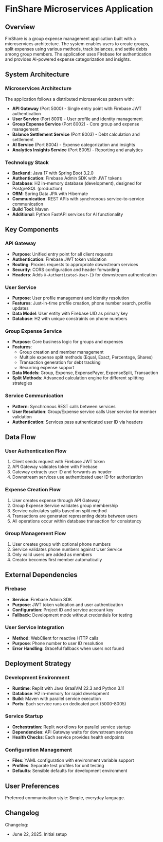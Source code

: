 # FinShare Microservices Application

## Overview

FinShare is a group expense management application built with a microservices architecture. The system enables users to create groups, split expenses using various methods, track balances, and settle debts among group members. The application uses Firebase for authentication and provides AI-powered expense categorization and insights.

## System Architecture

### Microservices Architecture
The application follows a distributed microservices pattern with:
- **API Gateway** (Port 5000) - Single entry point with Firebase JWT authentication
- **User Service** (Port 8001) - User profile and identity management
- **Group Expense Service** (Port 8002) - Core group and expense management
- **Balance Settlement Service** (Port 8003) - Debt calculation and settlement
- **AI Service** (Port 8004) - Expense categorization and insights
- **Analytics Insights Service** (Port 8005) - Reporting and analytics

### Technology Stack
- **Backend**: Java 17 with Spring Boot 3.2.0
- **Authentication**: Firebase Admin SDK with JWT tokens
- **Database**: H2 in-memory database (development), designed for PostgreSQL (production)
- **ORM**: Spring Data JPA with Hibernate
- **Communication**: REST APIs with synchronous service-to-service communication
- **Build Tool**: Maven
- **Additional**: Python FastAPI services for AI functionality

## Key Components

### API Gateway
- **Purpose**: Unified entry point for all client requests
- **Authentication**: Firebase JWT token validation
- **Routing**: Proxies requests to appropriate downstream services
- **Security**: CORS configuration and header forwarding
- **Headers**: Adds `X-Authenticated-User-ID` for downstream authentication

### User Service
- **Purpose**: User profile management and identity resolution
- **Features**: Just-in-time profile creation, phone number search, profile updates
- **Data Model**: User entity with Firebase UID as primary key
- **Database**: H2 with unique constraints on phone numbers

### Group Expense Service
- **Purpose**: Core business logic for groups and expenses
- **Features**: 
  - Group creation and member management
  - Multiple expense split methods (Equal, Exact, Percentage, Shares)
  - Transaction generation for debt tracking
  - Recurring expense support
- **Data Models**: Group, Expense, ExpensePayer, ExpenseSplit, Transaction
- **Split Methods**: Advanced calculation engine for different splitting strategies

### Service Communication
- **Pattern**: Synchronous REST calls between services
- **User Resolution**: Group/Expense service calls User service for member validation
- **Authentication**: Services pass authenticated user ID via headers

## Data Flow

### User Authentication Flow
1. Client sends request with Firebase JWT token
2. API Gateway validates token with Firebase
3. Gateway extracts user ID and forwards as header
4. Downstream services use authenticated user ID for authorization

### Expense Creation Flow
1. User creates expense through API Gateway
2. Group Expense Service validates group membership
3. Service calculates splits based on split method
4. Transactions are generated representing debts between users
5. All operations occur within database transaction for consistency

### Group Management Flow
1. User creates group with optional phone numbers
2. Service validates phone numbers against User Service
3. Only valid users are added as members
4. Creator becomes first member automatically

## External Dependencies

### Firebase
- **Service**: Firebase Admin SDK
- **Purpose**: JWT token validation and user authentication
- **Configuration**: Project ID and service account key
- **Fallback**: Development mode without credentials for testing

### User Service Integration
- **Method**: WebClient for reactive HTTP calls
- **Purpose**: Phone number to user ID resolution
- **Error Handling**: Graceful fallback when users not found

## Deployment Strategy

### Development Environment
- **Runtime**: Replit with Java GraalVM 22.3 and Python 3.11
- **Database**: H2 in-memory for rapid development
- **Build**: Maven with parallel service execution
- **Ports**: Each service runs on dedicated port (5000-8005)

### Service Startup
- **Orchestration**: Replit workflows for parallel service startup
- **Dependencies**: API Gateway waits for downstream services
- **Health Checks**: Each service provides health endpoints

### Configuration Management
- **Files**: YAML configuration with environment variable support
- **Profiles**: Separate test profiles for unit testing
- **Defaults**: Sensible defaults for development environment

## User Preferences

Preferred communication style: Simple, everyday language.

## Changelog

Changelog:
- June 22, 2025. Initial setup